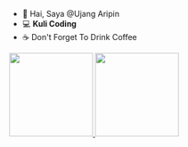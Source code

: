 - 👋 Hai, Saya @Ujang Aripin
- :computer: <b>Kuli Coding</b>
- :coffee: Don't Forget To Drink Coffee

<p align="left">
<a href="https://github.com/rioadi14">
  <img height="150em" src="https://github-readme-stats-eight-theta.vercel.app/api?username=ujangaripin24&show_icons=true&theme=algolia&include_all_commits=true&count_private=true"/>
  <img height="150em" src="https://github-readme-stats-eight-theta.vercel.app/api/top-langs/?username=ujangaripin24&layout=compact&langs_count=8&theme=algolia"/>
</a>
</p>
